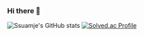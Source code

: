 ### Hi there 👋

<!--
**Ssuamje/Ssuamje** is a ✨ _special_ ✨ repository because its `README.md` (this file) appears on your GitHub profile.

Here are some ideas to get you started:

- 🔭 I’m currently working on ...
- 🌱 I’m currently learning ...
- 👯 I’m looking to collaborate on ...
- 🤔 I’m looking for help with ...
- 💬 Ask me about ...
- 📫 How to reach me: ...
- 😄 Pronouns: ...
- ⚡ Fun fact: ...
-->
![Ssuamje's GitHub stats](https://github-readme-stats.vercel.app/api?username=ssuamje&show_icons=true&theme=dark)
[![Solved.ac Profile](http://mazassumnida.wtf/api/generate_badge?boj=ssuamje)](https://solved.ac./ssuamje)
